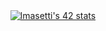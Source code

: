 
                                                  

<!--
**luke9790/luke9790** is a ✨ _special_ ✨ repository because its `README.md` (this file) appears on your GitHub profile.

Here are some ideas to get you started:

- 🔭 I’m currently working on ...
- 🌱 I’m currently learning ...
- 👯 I’m looking to collaborate on ...
- 🤔 I’m looking for help with ...
- 💬 Ask me about ...
- 📫 How to reach me: ...
- 😄 Pronouns: ...
- ⚡ Fun fact: ...
-->
<div align="center">
<a href="https://github.com/JaeSeoKim/badge42"><img src="https://badge42.vercel.app/api/v2/clkl05qz4000608kuyb5x6j3r/stats?cursusId=21&coalitionId=283" alt="lmasetti's 42 stats" /></a>

</div>
